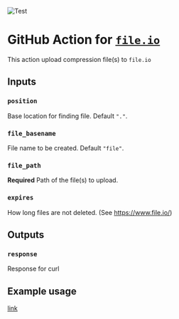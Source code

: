![Test](https://github.com/heowc/action-file.io/workflows/Test/badge.svg?branch=master)

# GitHub Action for [`file.io`](https://file.io)

This action upload compression file(s) to `file.io`

## Inputs

### `position`

Base location for finding file. Default `"."`.

### `file_basename`

File name to be created. Default `"file"`.

### `file_path`

**Required** Path of the file(s) to upload.

### `expires`

How long files are not deleted. (See https://www.file.io/)

## Outputs

### `response`

Response for curl

## Example usage

[link](.github/workflows/test.yml)